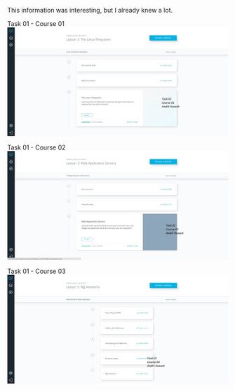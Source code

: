 This information was interesting, but I already knew a lot.

Task 01 - Course 01
![Screenshot](task_01/course_01.jpg)

Task 01 - Course 02
![Screenshot](task_01/course_02.jpg)

Task 01 - Course 03
![Screenshot](task_01/course_03.jpg)
